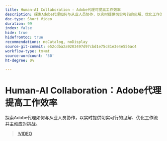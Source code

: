```yaml
---
title: Human-AI Collaboration - Adobe代理可提高工作效率
description: 探索Adobe代理如何与从业人员协作，以实时提供切实可行的见解、优化工作流并主动应对挑战。
doc-type: Short Video
duration: 99
index: false
hide: true
hidefromtoc: true
recommendations: noCatalog, noDisplay
source-git-commit: e52cdba2a9203497d97cbd1e75c81e3e4e556ac4
workflow-type: tm+mt
source-wordcount: '50'
ht-degree: 0%

---
```



# Human-AI Collaboration：Adobe代理提高工作效率

探索Adobe代理如何与从业人员协作，以实时提供切实可行的见解、优化工作流并主动应对挑战。

<!-- 62_S653_3442539_98_humanai-collaboration-adobe-agents-enhancing-productivity -->
>[!VIDEO](https://video.tv.adobe.com/v/3460407/?learn=on&enablevpops=true&captions=chi_hans)
